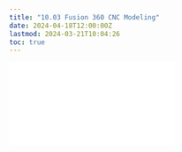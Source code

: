 ```yaml
---
title: "10.03 Fusion 360 CNC Modeling"
date: 2024-04-18T12:00:00Z
lastmod: 2024-03-21T10:04:26
toc: true
---
```


![Link to included file contents](../../../../3d-modeling/fusion-360/cnc-modeling-fusion-360.md)
